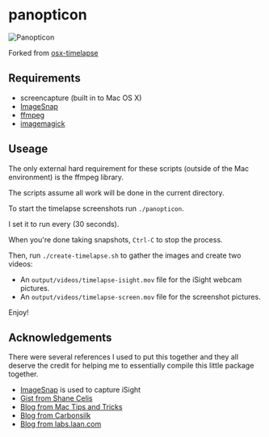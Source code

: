 panopticon
=============

![Panopticon](https://upload.wikimedia.org/wikipedia/commons/thumb/1/11/Panopticon.jpg/218px-Panopticon.jpg)

Forked from [osx-timelapse](https://github.com/patrickward/osx-timelapse)

## Requirements

- screencapture (built in to Mac OS X)
- [ImageSnap](https://github.com/rharder/imagesnap)
- [ffmpeg](http://ffmpeg.org/)
- [imagemagick](http://www.imagemagick.org/script/index.php)

## Useage

The only external hard requirement for these scripts (outside of the Mac environment) is the ffmpeg library.

The scripts assume all work will be done in the current directory.

To start the timelapse screenshots run `./panopticon`.

I set it to run every (30 seconds).

When you're done taking snapshots, `Ctrl-C` to stop the process.

Then, run `./create-timelapse.sh` to gather the images and create two videos:

- An `output/videos/timelapse-isight.mov` file for the iSight webcam pictures.
- An `output/videos/timelapse-screen.mov` file for the screenshot pictures.

Enjoy!

## Acknowledgements

There were several references I used to put this together and they all deserve the credit for helping me to essentially compile this little package together.

- [ImageSnap](https://github.com/rharder/imagesnap) is used to capture iSight
- [Gist from Shane Celis](https://gist.github.com/secelis/96094)
- [Blog from Mac Tips and Tricks](http://www.mactricksandtips.com/2009/12/take-timed-lapsed-screen-shots-from-terminal.html)
- [Blog from Carbonsilk](http://www.carbonsilk.com/development/timelapse-video-mac/)
- [Blog from labs.laan.com](http://labs.laan.com/wp/2011/01/how-to-make-time-lapse-screencaptures-of-your-design-work-for-free-mac/)

